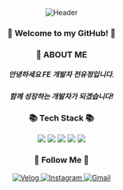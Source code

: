 <div align="center">
  <img src="https://capsule-render.vercel.app/api?type=waving&fontColor=f5f5dc&animation=fadeIn&height=300&text=Yujeong&nbsp;Jeon" alt="Header"/>
</div>

<h3 align="center">👋 Welcome to my GitHub! 👋</h3>

<h3 align="center">💛 ABOUT ME</h3>
<h5 align="center">안녕하세요 FE 개발자 전유정입니다.</h5>
<h5 align="center">함께 성장하는 개발자가 되겠습니다!</h5>

<h3 align="center">📚 Tech Stack 📚</h3>
<p align="center">
  <img src="https://img.shields.io/badge/React-61DAFB?style=flat-square&logo=React&logoColor=white"/>
  <img src="https://img.shields.io/badge/React Native-0088CC?style=flat-square&logo=React&logoColor=white"/>
   <img src="https://img.shields.io/badge/JavaScript-F7DF1E?style=flat-square&logo=Javascript&logoColor=white"/>
  <img src="https://img.shields.io/badge/HTML5-E34F26?style=flat-square&logo=HTML5&logoColor=white"/>
  <img src="https://img.shields.io/badge/CSS3-1572B6?style=flat-square&logo=CSS3&logoColor=white"/>
</p>

<h3 align="center">🌈 Follow Me 🌈</h3>
<div align="center">
  <a href="https://velog.io/@kkaerrung">
    <img src="https://img.shields.io/badge/Tech%20Blog-11B48A?style=flat-square&logo=Vimeo&logoColor=white" alt="Velog"/>
  </a>
  <a href="https://www.instagram.com/owo_yjj/">
    <img src="https://img.shields.io/badge/Instagram-E4405F?style=flat-square&logo=Instagram&logoColor=white" alt="Instagram"/>
  </a>
  <a href="mailto:yujeong5236@sookmyung.ac.kr">
    <img src="https://img.shields.io/badge/Gmail-d14836?style=flat-square&logo=Gmail&logoColor=white" alt="Gmail"/>
  </a>
</div>
